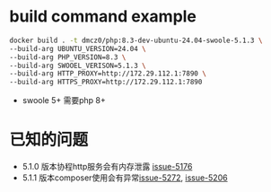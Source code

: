 # build command example
```bash
docker build . -t dmcz0/php:8.3-dev-ubuntu-24.04-swoole-5.1.3 \
--build-arg UBUNTU_VERSION=24.04 \
--build-arg PHP_VERSION=8.3 \
--build-arg SWOOEL_VERISON=5.1.3 \
--build-arg HTTP_PROXY=http://172.29.112.1:7890 \
--build-arg HTTPS_PROXY=http://172.29.112.1:7890
```
* swoole 5+ 需要php 8+

# 已知的问题
* 5.1.0 版本协程http服务会有内存泄露 [issue-5176](https://github.com/swoole/swoole-src/issues/5176)
* 5.1.1 版本composer使用会有异常[issue-5272](https://github.com/swoole/swoole-src/issues/5272), [issue-5206](https://github.com/swoole/swoole-src/issues/5206)